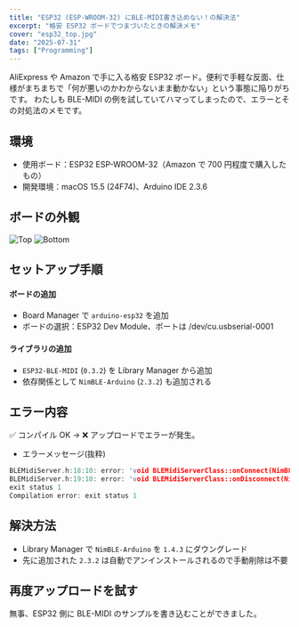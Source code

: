 ```yaml
---
title: "ESP32 (ESP-WROOM-32) にBLE-MIDI書き込めない！の解決法"
excerpt: "格安 ESP32 ボードでつまづいたときの解決メモ"
cover: "esp32_top.jpg"
date: "2025-07-31"
tags: ["Programming"]
---
```


AliExpress や Amazon で手に入る格安 ESP32 ボード。便利で手軽な反面、仕様がまちまちで「何が悪いのかわからないまま動かない」という事態に陥りがちです。
わたしも BLE-MIDI の例を試していてハマってしまったので、エラーとその対処法のメモです。

## 環境

- 使用ボード：ESP32 ESP-WROOM-32（Amazon で 700 円程度で購入したもの）
- 開発環境：macOS 15.5 (24F74)、Arduino IDE 2.3.6

## ボードの外観

![Top](/assets/posts/esp32-ble-midi-upload-error/esp32_top.jpg)
![Bottom](/assets/posts/esp32-ble-midi-upload-error/esp32_bottom.jpg)

## セットアップ手順

#### ボードの追加

- Board Manager で `arduino-esp32` を追加
- ボードの選択：ESP32 Dev Module、ポートは /dev/cu.usbserial-0001

#### ライブラリの追加

- `ESP32-BLE-MIDI` (`0.3.2`) を Library Manager から追加
- 依存関係として `NimBLE-Arduino` (`2.3.2`) も追加される

## エラー内容

✅ コンパイル OK → ❌ アップロードでエラーが発生。

- エラーメッセージ(抜粋)

```cpp
BLEMidiServer.h:18:10: error: 'void BLEMidiServerClass::onConnect(NimBLEServer*)' marked 'override', but does not override
BLEMidiServer.h:19:10: error: 'void BLEMidiServerClass::onDisconnect(NimBLEServer*)' marked 'override', but does not override
exit status 1
Compilation error: exit status 1
```

## 解決方法

- Library Manager で `NimBLE-Arduino` を `1.4.3` にダウングレード
- 先に追加された `2.3.2` は自動でアンインストールされるので手動削除は不要

## 再度アップロードを試す

無事、ESP32 側に BLE-MIDI のサンプルを書き込むことができました。

